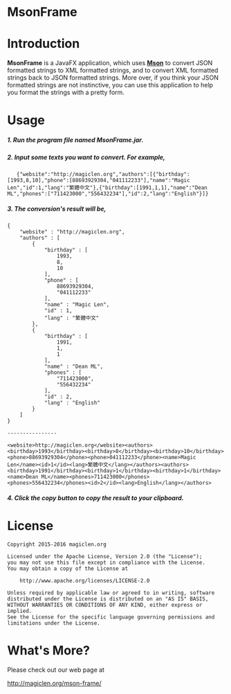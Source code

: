 MsonFrame
=================================

# Introduction

**MsonFrame** is a JavaFX application, which uses [**Mson**](https://github.com/magiclen/MagicLenJSON "Mson") to convert JSON formatted strings to XML formatted strings, and to convert XML formatted strings back to JSON formatted strings. More over, if you think your JSON formatted strings are not instinctive, you can use this application to help you format the strings with a pretty form.

# Usage

##### 1. Run the program file named **MsonFrame.jar**. #####
##### 2. Input some texts you want to convert. For example, #####

       {"website":"http://magiclen.org","authors":[{"birthday":[1993,8,10],"phone":[88693929304,"041112233"],"name":"Magic Len","id":1,"lang":"繁體中文"},{"birthday":[1991,1,1],"name":"Dean ML","phones":["711423000","556432234"],"id":2,"lang":"English"}]}

##### 3. The conversion's result will be, #####

    {
        "website" : "http://magiclen.org",
        "authors" : [
            {
                "birthday" : [
                    1993,
                    8,
                    10
                ],
                "phone" : [
                    88693929304,
                    "041112233"
                ],
                "name" : "Magic Len",
                "id" : 1,
                "lang" : "繁體中文"
            },
            {
                "birthday" : [
                    1991,
                    1,
                    1
                ],
                "name" : "Dean ML",
                "phones" : [
                    "711423000",
                    "556432234"
                ],
                "id" : 2,
                "lang" : "English"
            }
        ]
    }

    ----------------

    <website>http://magiclen.org</website><authors><birthday>1993</birthday><birthday>8</birthday><birthday>10</birthday><phone>88693929304</phone><phone>041112233</phone><name>Magic Len</name><id>1</id><lang>繁體中文</lang></authors><authors><birthday>1991</birthday><birthday>1</birthday><birthday>1</birthday><name>Dean ML</name><phones>711423000</phones><phones>556432234</phones><id>2</id><lang>English</lang></authors>

##### 4. Click the **copy** button to copy the result to your clipboard. #####

# License

    Copyright 2015-2016 magiclen.org

    Licensed under the Apache License, Version 2.0 (the "License");
    you may not use this file except in compliance with the License.
    You may obtain a copy of the License at

        http://www.apache.org/licenses/LICENSE-2.0

    Unless required by applicable law or agreed to in writing, software
    distributed under the License is distributed on an "AS IS" BASIS,
    WITHOUT WARRANTIES OR CONDITIONS OF ANY KIND, either express or implied.
    See the License for the specific language governing permissions and
    limitations under the License.

# What's More?

Please check out our web page at

http://magiclen.org/mson-frame/
